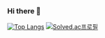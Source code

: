 ### Hi there 👋

[![Top Langs](https://github-readme-stats.vercel.app/api/top-langs/?username=tyeong1102&layout=compact&theme=dark)](https://github.com/tyeong1102/github-readme-stats)  [![Solved.ac프로필](http://mazassumnida.wtf/api/v2/generate_badge?boj=tyeong)](https://solved.ac/profile/tyeong11)

<!--
**tyeong1102/tyeong1102** is a ✨ _special_ ✨ repository because its `README.md` (this file) appears on your GitHub profile.

Here are some ideas to get you started:

- 🔭 I’m currently working on ...
- 🌱 I’m currently learning ...
- 👯 I’m looking to collaborate on ...
- 🤔 I’m looking for help with ...
- 💬 Ask me about ...
- 📫 How to reach me: ...
- 😄 Pronouns: ...
- ⚡ Fun fact: ...
-->
